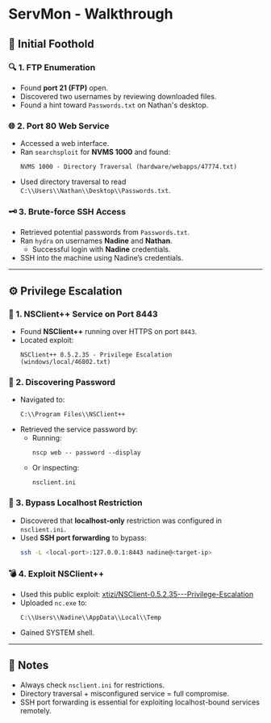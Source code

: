 # ServMon - Walkthrough

## 🧗 Initial Foothold

### 🔍 1. FTP Enumeration
- Found **port 21 (FTP)** open.
- Discovered two usernames by reviewing downloaded files.
- Found a hint toward `Passwords.txt` on Nathan's desktop.

### 🌐 2. Port 80 Web Service
- Accessed a web interface.
- Ran `searchsploit` for **NVMS 1000** and found:
  ```
  NVMS 1000 - Directory Traversal (hardware/webapps/47774.txt)
  ```
- Used directory traversal to read `C:\\Users\\Nathan\\Desktop\\Passwords.txt`.

### 🗝️ 3. Brute-force SSH Access
- Retrieved potential passwords from `Passwords.txt`.
- Ran `hydra` on usernames **Nadine** and **Nathan**.
  - Successful login with **Nadine** credentials.
- SSH into the machine using Nadine’s credentials.

---

## ⚙️ Privilege Escalation

### 🔎 1. NSClient++ Service on Port 8443
- Found **NSClient++** running over HTTPS on port `8443`.
- Located exploit:
  ```
  NSClient++ 0.5.2.35 - Privilege Escalation
  (windows/local/46802.txt)
  ```

### 🧠 2. Discovering Password
- Navigated to:
  ```
  C:\\Program Files\\NSClient++
  ```
- Retrieved the service password by:
  - Running:
    ```
    nscp web -- password --display
    ```
  - Or inspecting:
    ```
    nsclient.ini
    ```

### 🔁 3. Bypass Localhost Restriction
- Discovered that **localhost-only** restriction was configured in `nsclient.ini`.
- Used **SSH port forwarding** to bypass:
  ```bash
  ssh -L <local-port>:127.0.0.1:8443 nadine@<target-ip>
  ```

### 💣 4. Exploit NSClient++
- Used this public exploit:
  [xtizi/NSClient-0.5.2.35---Privilege-Escalation](https://github.com/xtizi/NSClient-0.5.2.35---Privilege-Escalation/tree/master)
- Uploaded `nc.exe` to:
  ```
  C:\\Users\\Nadine\\AppData\\Local\\Temp
  ```
- Gained SYSTEM shell.

---

## 🧠 Notes

- Always check `nsclient.ini` for restrictions.
- Directory traversal + misconfigured service = full compromise.
- SSH port forwarding is essential for exploiting localhost-bound services remotely.
